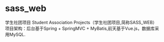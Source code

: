 # sass_web
学生社团项目
Student Association  Projects（学生社团项目,简称SASS_WEB）
项目架构：后台基于Spring + SpringMVC + MyBatis,前天基于Vue.js，数据库采用MySQL.
